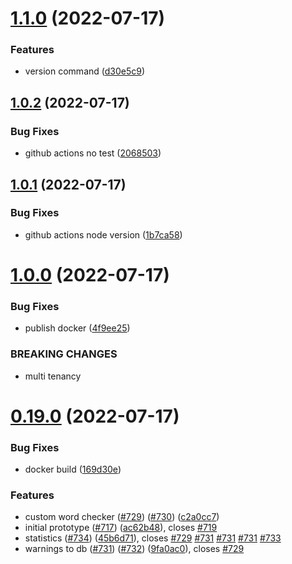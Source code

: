 # [1.1.0](https://github.com/EddieHubCommunity/EddieBot/compare/v1.0.2...v1.1.0) (2022-07-17)


### Features

* version command ([d30e5c9](https://github.com/EddieHubCommunity/EddieBot/commit/d30e5c94c4eebc7f6aab59700f56cdcb703843f1))



## [1.0.2](https://github.com/EddieHubCommunity/EddieBot/compare/v1.0.1...v1.0.2) (2022-07-17)


### Bug Fixes

* github actions no test ([2068503](https://github.com/EddieHubCommunity/EddieBot/commit/206850334f6a0f3f9ede46b0de1fa289b6dda41e))



## [1.0.1](https://github.com/EddieHubCommunity/EddieBot/compare/v1.0.0...v1.0.1) (2022-07-17)


### Bug Fixes

* github actions node version ([1b7ca58](https://github.com/EddieHubCommunity/EddieBot/commit/1b7ca5859e5e2d23bb0fde4f5f82a4aacc834fd4))



# [1.0.0](https://github.com/EddieHubCommunity/EddieBot/compare/v0.19.0...v1.0.0) (2022-07-17)


### Bug Fixes

* publish docker ([4f9ee25](https://github.com/EddieHubCommunity/EddieBot/commit/4f9ee2563601088d6a7c8c468820f6eae185d59b))


### BREAKING CHANGES

* multi tenancy



# [0.19.0](https://github.com/EddieHubCommunity/EddieBot/compare/v0.18.1...v0.19.0) (2022-07-17)


### Bug Fixes

* docker build ([169d30e](https://github.com/EddieHubCommunity/EddieBot/commit/169d30e3367735f11b49ff3599c5f91982b6be7e))


### Features

* custom word checker ([#729](https://github.com/EddieHubCommunity/EddieBot/issues/729)) ([#730](https://github.com/EddieHubCommunity/EddieBot/issues/730)) ([c2a0cc7](https://github.com/EddieHubCommunity/EddieBot/commit/c2a0cc73e1f4b1b587a92903ad619342d2306f83))
* initial prototype ([#717](https://github.com/EddieHubCommunity/EddieBot/issues/717)) ([ac62b48](https://github.com/EddieHubCommunity/EddieBot/commit/ac62b485b0790fbcddbb28fe55311f6192ed3f56)), closes [#719](https://github.com/EddieHubCommunity/EddieBot/issues/719)
* statistics ([#734](https://github.com/EddieHubCommunity/EddieBot/issues/734)) ([45b6d71](https://github.com/EddieHubCommunity/EddieBot/commit/45b6d71203a0e826ca597e2dbd7e26c37a605195)), closes [#729](https://github.com/EddieHubCommunity/EddieBot/issues/729) [#731](https://github.com/EddieHubCommunity/EddieBot/issues/731) [#731](https://github.com/EddieHubCommunity/EddieBot/issues/731) [#731](https://github.com/EddieHubCommunity/EddieBot/issues/731) [#733](https://github.com/EddieHubCommunity/EddieBot/issues/733)
* warnings to db ([#731](https://github.com/EddieHubCommunity/EddieBot/issues/731)) ([#732](https://github.com/EddieHubCommunity/EddieBot/issues/732)) ([9fa0ac0](https://github.com/EddieHubCommunity/EddieBot/commit/9fa0ac0f6faebbe9a344ba42518c6ce93cc563d2)), closes [#729](https://github.com/EddieHubCommunity/EddieBot/issues/729)




